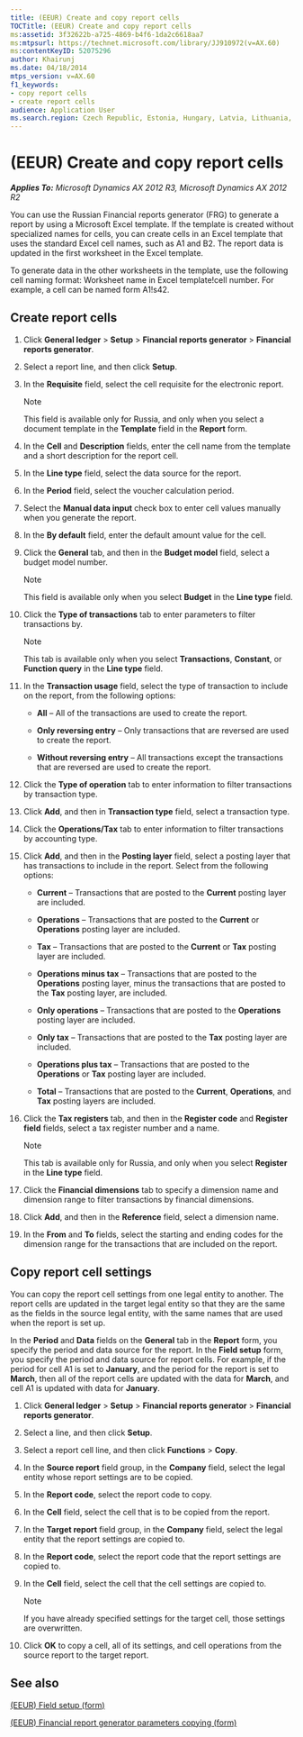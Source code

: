 ```yaml
---
title: (EEUR) Create and copy report cells
TOCTitle: (EEUR) Create and copy report cells
ms:assetid: 3f32622b-a725-4869-b4f6-1da2c6618aa7
ms:mtpsurl: https://technet.microsoft.com/library/JJ910972(v=AX.60)
ms:contentKeyID: 52075296
author: Khairunj
ms.date: 04/18/2014
mtps_version: v=AX.60
f1_keywords:
- copy report cells
- create report cells
audience: Application User
ms.search.region: Czech Republic, Estonia, Hungary, Latvia, Lithuania, Poland, Russia
---
```


# (EEUR) Create and copy report cells 


_**Applies To:** Microsoft Dynamics AX 2012 R3, Microsoft Dynamics AX 2012 R2_

You can use the Russian Financial reports generator (FRG) to generate a report by using a Microsoft Excel template. If the template is created without specialized names for cells, you can create cells in an Excel template that uses the standard Excel cell names, such as A1 and B2. The report data is updated in the first worksheet in the Excel template.

To generate data in the other worksheets in the template, use the following cell naming format: Worksheet name in Excel template\!cell number. For example, a cell can be named form A1\!s42.

## Create report cells

1.  Click **General ledger** \> **Setup** \> **Financial reports generator** \> **Financial reports generator**.

2.  Select a report line, and then click **Setup**.

3.  In the **Requisite** field, select the cell requisite for the electronic report.
    

    > [!NOTE]
    > <P>This field is available only for Russia, and only when you select a document template in the <STRONG>Template</STRONG> field in the <STRONG>Report</STRONG> form.</P>



4.  In the **Cell** and **Description** fields, enter the cell name from the template and a short description for the report cell.

5.  In the **Line type** field, select the data source for the report.

6.  In the **Period** field, select the voucher calculation period.

7.  Select the **Manual data input** check box to enter cell values manually when you generate the report.

8.  In the **By default** field, enter the default amount value for the cell.

9.  Click the **General** tab, and then in the **Budget model** field, select a budget model number.
    

    > [!NOTE]
    > <P>This field is available only when you select <STRONG>Budget</STRONG> in the <STRONG>Line type</STRONG> field.</P>



10. Click the **Type of transactions** tab to enter parameters to filter transactions by.
    

    > [!NOTE]
    > <P>This tab is available only when you select <STRONG>Transactions</STRONG>, <STRONG>Constant</STRONG>, or <STRONG>Function query</STRONG> in the <STRONG>Line type</STRONG> field.</P>



11. In the **Transaction usage** field, select the type of transaction to include on the report, from the following options:
    
      - **All** – All of the transactions are used to create the report.
    
      - **Only reversing entry** – Only transactions that are reversed are used to create the report.
    
      - **Without reversing entry** – All transactions except the transactions that are reversed are used to create the report.

12. Click the **Type of operation** tab to enter information to filter transactions by transaction type.

13. Click **Add**, and then in **Transaction type** field, select a transaction type.

14. Click the **Operations/Tax** tab to enter information to filter transactions by accounting type.

15. Click **Add**, and then in the **Posting layer** field, select a posting layer that has transactions to include in the report. Select from the following options:
    
      - **Current** – Transactions that are posted to the **Current** posting layer are included.
    
      - **Operations** – Transactions that are posted to the **Current** or **Operations** posting layer are included.
    
      - **Tax** – Transactions that are posted to the **Current** or **Tax** posting layer are included.
    
      - **Operations minus tax** – Transactions that are posted to the **Operations** posting layer, minus the transactions that are posted to the **Tax** posting layer, are included.
    
      - **Only operations** – Transactions that are posted to the **Operations** posting layer are included.
    
      - **Only tax** – Transactions that are posted to the **Tax** posting layer are included.
    
      - **Operations plus tax** – Transactions that are posted to the **Operations** or **Tax** posting layer are included.
    
      - **Total** – Transactions that are posted to the **Current**, **Operations**, and **Tax** posting layers are included.

16. Click the **Tax registers** tab, and then in the **Register code** and **Register field** fields, select a tax register number and a name.
    

    > [!NOTE]
    > <P>This tab is available only for Russia, and only when you select <STRONG>Register</STRONG> in the <STRONG>Line type</STRONG> field.</P>



17. Click the **Financial dimensions** tab to specify a dimension name and dimension range to filter transactions by financial dimensions.

18. Click **Add**, and then in the **Reference** field, select a dimension name.

19. In the **From** and **To** fields, select the starting and ending codes for the dimension range for the transactions that are included on the report.

## Copy report cell settings

You can copy the report cell settings from one legal entity to another. The report cells are updated in the target legal entity so that they are the same as the fields in the source legal entity, with the same names that are used when the report is set up.

In the **Period** and **Data** fields on the **General** tab in the **Report** form, you specify the period and data source for the report. In the **Field setup** form, you specify the period and data source for report cells. For example, if the period for cell A1 is set to **January**, and the period for the report is set to **March**, then all of the report cells are updated with the data for **March**, and cell A1 is updated with data for **January**.

1.  Click **General ledger** \> **Setup** \> **Financial reports generator** \> **Financial reports generator**.

2.  Select a line, and then click **Setup**.

3.  Select a report cell line, and then click **Functions** \> **Copy**.

4.  In the **Source report** field group, in the **Company** field, select the legal entity whose report settings are to be copied.

5.  In the **Report code**, select the report code to copy.

6.  In the **Cell** field, select the cell that is to be copied from the report.

7.  In the **Target report** field group, in the **Company** field, select the legal entity that the report settings are copied to.

8.  In the **Report code**, select the report code that the report settings are copied to.

9.  In the **Cell** field, select the cell that the cell settings are copied to.
    

    > [!NOTE]
    > <P>If you have already specified settings for the target cell, those settings are overwritten.</P>



10. Click **OK** to copy a cell, all of its settings, and cell operations from the source report to the target report.

## See also

[(EEUR) Field setup (form)](https://technet.microsoft.com/library/jj910976\(v=ax.60\))

[(EEUR) Financial report generator parameters copying (form)](https://technet.microsoft.com/library/jj911006\(v=ax.60\))

  


